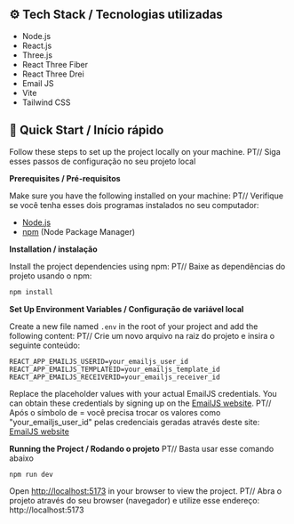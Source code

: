## <a name="tech-stack">⚙️ Tech Stack / Tecnologias utilizadas</a>

- Node.js
- React.js
- Three.js
- React Three Fiber
- React Three Drei
- Email JS
- Vite
- Tailwind CSS

## <a name="quick-start">🤸 Quick Start / Início rápido</a>

Follow these steps to set up the project locally on your machine.
PT// Siga esses passos de configuração no seu projeto local

**Prerequisites / Pré-requisitos**

Make sure you have the following installed on your machine:
PT// Verifique se você tenha esses dois programas instalados no seu computador:

- [Node.js](https://nodejs.org/en)
- [npm](https://www.npmjs.com/) (Node Package Manager)

**Installation / instalação**

Install the project dependencies using npm:
PT// Baixe as dependências do projeto usando o npm:

```bash
npm install
```

**Set Up Environment Variables / Configuração de variável local**

Create a new file named `.env` in the root of your project and add the following content:
PT// Crie um novo arquivo na raiz do projeto e insira o seguinte conteúdo:

```env
REACT_APP_EMAILJS_USERID=your_emailjs_user_id
REACT_APP_EMAILJS_TEMPLATEID=your_emailjs_template_id
REACT_APP_EMAILJS_RECEIVERID=your_emailjs_receiver_id
```

Replace the placeholder values with your actual EmailJS credentials. You can obtain these credentials by signing up on the [EmailJS website](https://www.emailjs.com/).
PT// Após o símbolo de = você precisa trocar os valores como "your_emailjs_user_id" pelas credenciais geradas através deste site: [EmailJS website](https://www.emailjs.com/)

**Running the Project / Rodando o projeto**
PT// Basta usar esse comando abaixo

```bash
npm run dev
```

Open [http://localhost:5173](http://localhost:5173) in your browser to view the project.
PT// Abra o projeto através do seu browser (navegador) e utilize esse endereço: http://localhost:5173
